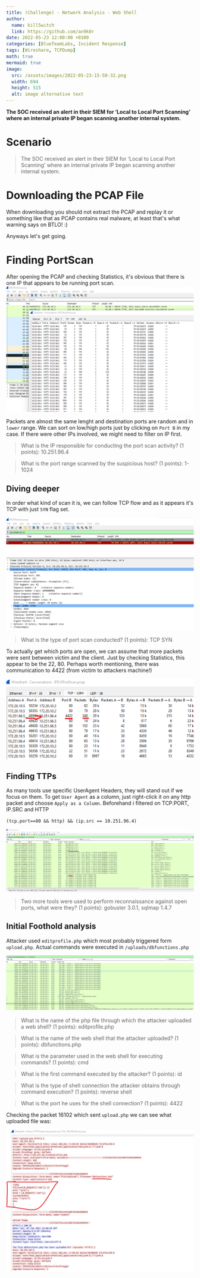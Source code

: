 ```yaml
---
title: (Challenge) - Network Analysis - Web Shell
author:
  name: kill5witch
  link: https://github.com/an9k0r
date: 2022-05-23 12:00:00 +0100
categories: [BlueTeamLabs, Incident Response]
tags: [Wireshare, TCPDump]
math: true
mermaid: true
image:
  src: /assets/images/2022-05-23-15-58-32.png
  width: 694
  height: 515
  alt: image alternative text
---
```

**The SOC received an alert in their SIEM for ‘Local to Local Port Scanning’ where an internal private IP began scanning another internal system.**
# Scenario
> The SOC received an alert in their SIEM for ‘Local to Local Port Scanning’ where an internal private IP began scanning another internal system.   

# Downloading the PCAP File
When downloading you should not extract the PCAP and replay it or something like that as PCAP contains real malware, at least that's what warning says on BTLO! :)

Anyways let's get going.

# Finding PortScan
After opening the PCAP and checking Statistics, it's obvious that there is one IP that appears to be running port scan.
![](/assets/images/2022-05-23-15-27-03.png)

Packets are almost the same lenght and destination ports are random and in `lower` range. We can sort on low/high ports just by clicking on `Port B` in my case. If there were other IPs involved, we might need to filter on IP first.

> What is the IP responsible for conducting the port scan activity? (1 points): 10.251.96.4

> What is the port range scanned by the suspicious host? (1 points): 1-1024

## Diving deeper
In order what kind of scan it is, we can follow TCP flow and as it appears it's TCP with just `SYN` flag set.

![](/assets/images/2022-05-23-15-34-36.png)

> What is the type of port scan conducted? (1 points): TCP SYN

To actually get which ports are open, we can assume that more packets were sent between victim and the client. Just by checking Statistics, this appear to be the 22, 80. Perhaps worth mentioning, there was communication to 4422 (from victim to attackers machine!)

![](/assets/images/2022-05-23-15-38-50.png)

## Finding TTPs
As many tools use specific UserAgent Headers, they will stand out if we focus on them. To get `User Agent` as a column, just right-click it on any http packet and choose `Apply as a Column`. Beforehand i filtered on TCP.PORT, IP.SRC and HTTP 
```
(tcp.port==80 && http) && (ip.src == 10.251.96.4)
```

![](/assets/images/2022-05-23-15-45-00.png)

> Two more tools were used to perform reconnaissance against open ports, what were they? (1 points): gobuster 3.0.1, sqlmap 1.4.7

## Initial Foothold analysis
Attacker used `editprofile.php` which most probably triggered form `upload.php`. Actual commands were executed in `/uploads/dbfunctions.php`

![](/assets/images/2022-05-23-15-52-07.png)

> What is the name of the php file through which the attacker uploaded a web shell? (1 points): editprofile.php

> What is the name of the web shell that the attacker uploaded? (1 points): dbfunctions.php

> What is the parameter used in the web shell for executing commands? (1 points): cmd

> What is the first command executed by the attacker? (1 points): id

> What is the type of shell connection the attacker obtains through command execution? (1 points): reverse shell

> What is the port he uses for the shell connection? (1 points): 4422

Checking the packet 16102 which sent `upload.php` we can see what uploaded file was:

![](/assets/images/2022-05-23-15-54-37.png)